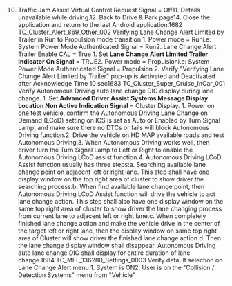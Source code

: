 10. Traffic Jam Assist Virtual Control Request Signal = Off11. Details unavailable while driving.12. Back to Drive & Park page14. Close the application and return to the last Android application.1682 TC_Cluster_Alert_869_Other_002 Verifying Lane Change Alert Limited by Trailer in Run to Propulsion mode transition 1. Power mode = Runi.e: System Power Mode Authenticated Signal = Run2. Lane Change Alert Trailer Enable CAL = True 1. Set **Lane Change Alert Limited Trailer Indicator On Signal** = TRUE2. Power mode = Propulsioni.e: System Power Mode Authenticated Signal = Propulsion 2. Verify "Verifying Lane Change Alert Limited by Trailer" pop-up is Activated and Deactivated after Acknowledge Time 10 sec1683 TC_Cluster_Super_Cruise_InCar_001 Verify Autonomous Driving auto lane change DIC display during lane change. 1. Set **Advanced Driver Assist Systems Message Display Location Non Active Indication Signal** = Cluster Display. 1. Power on one test vehicle, confirm the Autonomous Driving Lane Change on Demand (LCoD) setting on ICS is set as Auto or Enabled by Turn Signal Lamp, and make sure there no DTCs or fails will block Autonomous Driving function.2. Drive the vehicle on HD MAP available roads and test Autonomous Driving.3. When Autonomous Driving works well, then driver turn the Turn Signal Lamp to Left or Right to enable the Autonomous Driving LCoD assist function.4. Autonomous Driving LCoD Assist function usually has three steps:a. Searching available lane change point on adjacent left or right lane. This step shall have one display window on the top right area of cluster to show driver the searching process.b. When find available lane change point, then Autonomous Driving LCoD Assist function will drive the vehicle to act lane change action. This step shall also have one display window on the same top right area of cluster to show driver the lane changing process from current lane to adjacent left or right lane.c. When completely finished lane change action and make the vehicle drive in the center of the target left or right lane, then the display window on same top right area of Cluster will show driver the finished lane change action.d. Then the lane change display window shall disappear. Autonomous Driving auto lane change DIC shall display for entire duration of lane change.1684 TC_MFL_136280_Settings_0003 Verify default selection on Lane Change Alert menu 1. System is ON2. User is on the "Collision / Detection Systems" menu from "Vehicle"